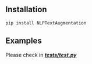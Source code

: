 ## Installation
```
pip install NLPTextAugmentation
```
## Examples
Please check in [<i>**tests/test.py**</i>](tests/test.py)